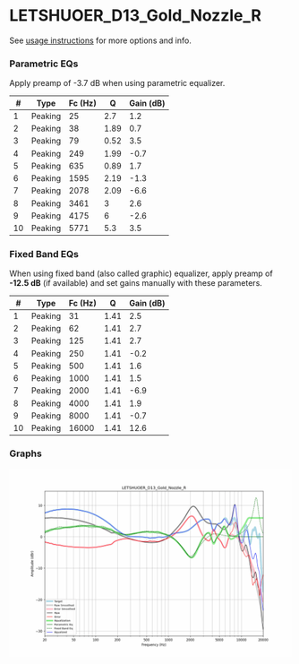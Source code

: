 # LETSHUOER_D13_Gold_Nozzle_R
See [usage instructions](https://github.com/jaakkopasanen/AutoEq#usage) for more options and info.

### Parametric EQs
Apply preamp of -3.7 dB when using parametric equalizer.

|   # | Type    |   Fc (Hz) |    Q |   Gain (dB) |
|-----|---------|-----------|------|-------------|
|   1 | Peaking |        25 | 2.7  |         1.2 |
|   2 | Peaking |        38 | 1.89 |         0.7 |
|   3 | Peaking |        79 | 0.52 |         3.5 |
|   4 | Peaking |       249 | 1.99 |        -0.7 |
|   5 | Peaking |       635 | 0.89 |         1.7 |
|   6 | Peaking |      1595 | 2.19 |        -1.3 |
|   7 | Peaking |      2078 | 2.09 |        -6.6 |
|   8 | Peaking |      3461 | 3    |         2.6 |
|   9 | Peaking |      4175 | 6    |        -2.6 |
|  10 | Peaking |      5771 | 5.3  |         3.5 |

### Fixed Band EQs
When using fixed band (also called graphic) equalizer, apply preamp of **-12.5 dB** (if available) and set gains manually with these parameters.

|   # | Type    |   Fc (Hz) |    Q |   Gain (dB) |
|-----|---------|-----------|------|-------------|
|   1 | Peaking |        31 | 1.41 |         2.5 |
|   2 | Peaking |        62 | 1.41 |         2.7 |
|   3 | Peaking |       125 | 1.41 |         2.7 |
|   4 | Peaking |       250 | 1.41 |        -0.2 |
|   5 | Peaking |       500 | 1.41 |         1.6 |
|   6 | Peaking |      1000 | 1.41 |         1.5 |
|   7 | Peaking |      2000 | 1.41 |        -6.9 |
|   8 | Peaking |      4000 | 1.41 |         1.9 |
|   9 | Peaking |      8000 | 1.41 |        -0.7 |
|  10 | Peaking |     16000 | 1.41 |        12.6 |

### Graphs
![](./LETSHUOER_D13_Gold_Nozzle_R.png)

